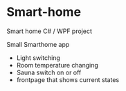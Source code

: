 # Smart-home
Smart home C# / WPF project

Small Smarthome app
- Light switching
- Room temperature changing
- Sauna switch on or off
- frontpage that shows current states
